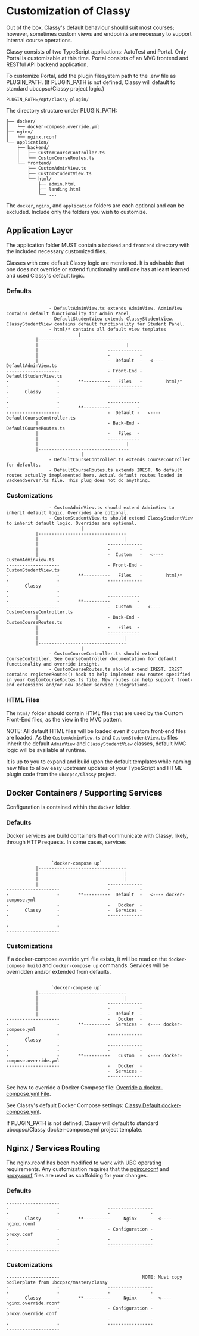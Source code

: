 # Customization of Classy

Out of the box, Classy's default behaviour should suit most courses; however, sometimes custom views and endpoints are necessary to support internal course operations.

Classy consists of two TypeScript applications: AutoTest and Portal. Only Portal is customizable at this time. Portal consists of an MVC frontend and RESTful API backend application.

To customize Portal, add the plugin filesystem path to the .env file as PLUGIN_PATH.
(If PLUGIN_PATH is not defined, Classy will default to standard ubccpsc/Classy project logic.)

```ascii
PLUGIN_PATH=/opt/classy-plugin/
```

The directory structure under PLUGIN_PATH:

```ascii
├── docker/
│   └── docker-compose.override.yml
├── nginx/
│   └── nginx.rconf
└── application/
    ├── backend/
    │   ├── CustomCourseController.ts
    │   └── CustomCourseRoutes.ts
    └── frontend/
        ├── CustomAdminView.ts
        ├── CustomStudentView.ts
        └── html/
            ├── admin.html
            ├── landing.html
            └── ...
```

The `docker`, `nginx`, and `application` folders are each optional and can be excluded. Include only the folders you wish to customize.

## Application Layer

The application folder MUST contain a `backend` and `frontend` directory with the included necessary customized files.

Classes with core default Classy logic are mentioned. It is advisable that one does not override or extend functionality until one has at least learned and used Classy's default logic.

### Defaults

```ascii
                
                - DefaultAdminView.ts extends AdminView. AdminView contains default functionality for Admin Panel.
                - DefaultStudentView extends ClassyStudentView. ClassyStudentView contains default functionality for Student Panel.
                - html/* contains all default view templates
                           |
           |----------------------------------
           |                                 |
           |                          -------------
           |                          -           -
           |                          -  Default  -   <---- DefaultAdminView.ts
--------------------                  - Front-End -         DefaultStudentView.ts
-                  -       **----------   Files   -         html/*
-                  -                  -------------
-      Classy      -                  
-                  -                  
-                  -                  ------------
-                  -       **----------          -
--------------------                  -  Default -   <---- DefaultCourseController.ts
           |                          - Back-End -         DefaultCourseRoutes.ts
           |                          -   Files  -
           |                          ------------
           |                                 |
           |---------------------------------- 
                            |
                - DefaultCourseController.ts extends CourseController for defaults.
                - DefaultCourseRoutes.ts extends IREST. No default routes actually imeplemented here. Actual default routes loaded in BackendServer.ts file. This plug does not do anything.
```

### Customizations

```ascii
                - CustomAdminView.ts should extend AdminView to inherit default logic. Overrides are optional.
                - CustomStudentView.ts should extend ClassyStudentView to inherit default logic. Overrides are optional.
                            |
           |---------------------------------
           |                                |
           |                          -------------
           |                          -           -
           |                          -  Custom   -   <---- CustomAdminView.ts
--------------------                  - Front-End -         CustomStudentView.ts
-                  -       **----------   Files   -         html/*
-                  -                  -------------
-      Classy      -                  
-                  -                  
-                  -                  ------------
-                  -       **----------          -
--------------------                  -  Custom  -   <---- CustomCourseController.ts
           |                          - Back-End -         CustomCourseRoutes.ts
           |                          -   Files  -
           |                          ------------
           |                                |
           |---------------------------------
                            |
                - CustomCourseController.ts should extend CourseController. See CourseController documentation for default functionality and override insight.
                - CustomCourseRoutes.ts should extend IREST. IREST contains registerRoutes() hook to help implement new routes specified in your CustomCourseRoutes.ts file. New routes can help support front-end extensions and/or new Docker service integrations.
```

### HTML Files

The `html/` folder should contain HTML files that are used by the Custom Front-End files, as the view in the MVC pattern.

NOTE: All default HTML files will be loaded even if custom front-end files are loaded. As the `CustomAdminView.ts` and `CustomStudentView.ts` files inherit the default `AdminView` and `ClassyStudentView` classes, default MVC logic will be available at runtime.

It is up to you to expand and build upon the default templates while naming new files to allow easy upstream updates of your TypeScript and HTML plugin code from the `ubccpsc/Classy` project.



## Docker Containers / Supporting Services

Configuration is contained within the `docker` folder.

### Defaults

Docker services are build containers that communicate with Classy, likely, through HTTP requests. In some cases, services 

```ascii


                 `docker-compose up`
           |---------------------------------
           |                                |
           |                                |
           |                          -------------
--------------------                  -           -
-                  -       **----------  Default  -   <---- docker-compose.yml
-                  -                  -   Docker  -
-      Classy      -                  -  Services -
-                  -                  -------------
-                  -
-                  -
--------------------
```

### Customizations

If a docker-compose.override.yml file exists, it will be read on the `docker-compose build` and `docker-compose up` commands. Services will be overridden and/or extended from defaults.

```ascii

                 `docker-compose up`
           |---------------------------------
           |                                |
           |                          -------------
           |                          -           -
           |                          -  Default  -
--------------------                  -   Docker  - 
-                  -       **----------  Services -  <---- docker-compose.yml
-                  -                  -------------
-      Classy      -          
-                  -                  -------------
-                  -                  -           -
-                  -       **----------   Custom  -  <---- docker-compose.override.yml
--------------------                  -   Docker  -
                                      -  Services -
                                      -------------
```

See how to override a Docker Compose file: [Override a docker-compose.yml File](https://docs.docker.com/compose/extends/).

See Classy's default Docker Compose settings: [Classy Default docker-compose.yml](https://github.com/ubccpsc/classy/blob/master/docker-compose.yml).

If PLUGIN_PATH is not defined, Classy will default to standard ubccpsc/Classy docker-compose.yml project template.

## Nginx / Services Routing

The nginx.rconf has been modified to work with UBC operating requirements. Any customization requires that the [nginx.rconf](https://github.com/ubccpsc/classy/blob/master/packages/proxy/nginx.rconf) and [proxy.conf](https://github.com/ubccpsc/classy/blob/master/packages/proxy/proxy.conf) files are used as scaffolding for your changes.

### Defaults

```ascii
--------------------                                     
-                  -                  -----------------
-                  -                  -               -
-      Classy      -       **----------     Nginx     -  <---- nginx.rconf
-                  -                  - Configuration -        proxy.conf 
-                  -                  -               -
-                  -                  -----------------
--------------------            
```

### Customizations

```ascii
--------------------                               NOTE: Must copy boilerplate from ubccpsc/master/classy
-                  -                  -----------------
-                  -                  -               -
-      Classy      -       **----------     Nginx     -  <---- nginx.override.rconf
-                  -                  - Configuration -        proxy.override.conf 
-                  -                  -               -
-                  -                  -----------------
--------------------
```

